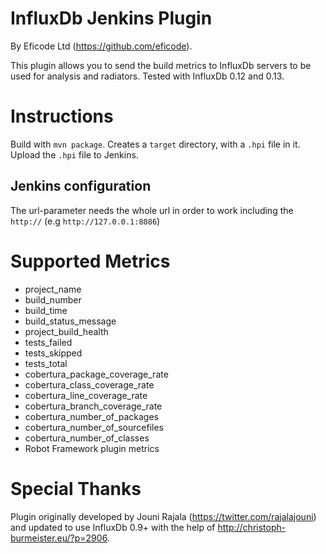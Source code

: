 # InfluxDb Jenkins Plugin

By Eficode Ltd (https://github.com/eficode).

This plugin allows you to send the build metrics to InfluxDb servers to be used for analysis and radiators. 
Tested with InfluxDb 0.12 and 0.13.

# Instructions

Build with `mvn package`. Creates a `target` directory, with a `.hpi` file in it. Upload the `.hpi` file to Jenkins.

## Jenkins configuration
The url-parameter needs the whole url in order to work including the `http://` (e.g `http://127.0.0.1:8086`)

# Supported Metrics
- project_name
- build_number
- build_time
- build_status_message
- project_build_health
- tests_failed
- tests_skipped
- tests_total
- cobertura_package_coverage_rate
- cobertura_class_coverage_rate
- cobertura_line_coverage_rate
- cobertura_branch_coverage_rate
- cobertura_number_of_packages
- cobertura_number_of_sourcefiles
- cobertura_number_of_classes
- Robot Framework plugin metrics

# Special Thanks
Plugin originally developed by Jouni Rajala (https://twitter.com/rajalajouni) and updated to use InfluxDb 0.9+ with the help of http://christoph-burmeister.eu/?p=2906.
